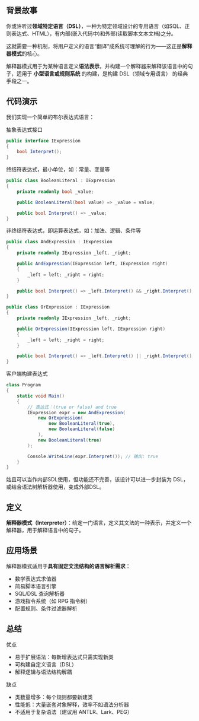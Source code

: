 ## 背景故事

你或许听过**领域特定语言（DSL）**，一种为特定领域设计的专用语言（如SQL、正则表达式、HTML），有内部(嵌入代码中)和外部(读取脚本文本文档)之分。

这就需要一种机制，将用户定义的语言“翻译”成系统可理解的行为——这正是**解释器模式**的核心。

解释器模式用于为某种语言定义**语法表示**，并构建一个解释器来解释该语言中的句子，适用于 **小型语言或规则系统** 的构建，是构建 DSL（领域专用语言） 的经典手段之一。


## 代码演示

我们实现一个简单的布尔表达式语言：

抽象表达式接口

```cs
public interface IExpression
{
    bool Interpret();
}
```

终结符表达式，最小单位，如：常量、变量等

```cs
public class BooleanLiteral : IExpression
{
    private readonly bool _value;

    public BooleanLiteral(bool value) => _value = value;

    public bool Interpret() => _value;
}
```

非终结符表达式，即运算表达式，如：加法、逻辑、条件等

```cs
public class AndExpression : IExpression
{
    private readonly IExpression _left, _right;

    public AndExpression(IExpression left, IExpression right)
    {
        _left = left; _right = right;
    }

    public bool Interpret() => _left.Interpret() && _right.Interpret();
}

public class OrExpression : IExpression
{
    private readonly IExpression _left, _right;

    public OrExpression(IExpression left, IExpression right)
    {
        _left = left; _right = right;
    }

    public bool Interpret() => _left.Interpret() || _right.Interpret();
}
```

客户端构建表达式

```cs
class Program
{
    static void Main()
    {
        // 表达式：(true or false) and true
        IExpression expr = new AndExpression(
            new OrExpression(
                new BooleanLiteral(true),
                new BooleanLiteral(false)
            ),
            new BooleanLiteral(true)
        );

        Console.WriteLine(expr.Interpret()); // 输出: true
    }
}
```

姑且可以当作内部SDL使用，但功能还不完善，该设计可以进一步封装为 DSL，或结合语法树解析器使用，变成外部DSL。

## 定义

**解释器模式（Interpreter）**：给定一门语言，定义其文法的一种表示，并定义一个解释器，用于解释语言中的句子。

<import filepath="./UML/15.puml" />

## 应用场景

解释器模式适用于**具有固定文法结构的语言解析需求**：

- 数学表达式求值器
- 简易脚本语言引擎
- SQL/DSL 查询解析器
- 游戏指令系统（如 RPG 指令树）
- 配置规则、条件过滤器解析

## 总结

优点

- 易于扩展语法：每新增表达式只需实现新类
- 可构建自定义语言（DSL）
- 解释逻辑与语法结构解耦

缺点

- 类数量增多：每个规则都要新建类
- 性能低：大量嵌套对象解释，效率不如语法分析器
- 不适用于复杂语法（建议用 ANTLR、Lark、PEG）